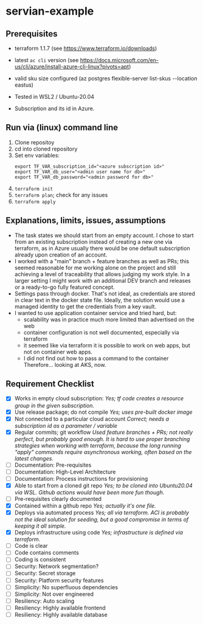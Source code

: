 # servian-example

## Prerequisites

* terraform 1.1.7 (see https://www.terraform.io/downloads)
* latest `ac cli` version (see https://docs.microsoft.com/en-us/cli/azure/install-azure-cli-linux?pivots=apt)
* valid sku size configured (az postgres flexible-server list-skus --location eastus)

* Tested in WSL2 / Ubuntu-20.04
* Subscription and its id in Azure.


## Run via (linux) command line

1. Clone repositoy
1. cd into cloned repository
1. Set env variables:
   ```
   export TF_VAR_subscription_id="<azure subscription id>"
   export TF_VAR_db_user="<admin user name for db>"
   export TF_VAR_db_password="<admin password for db>"
   ```
1. `terraform init`
1. `terraform plan`; check for any issues
1. `terraform apply`



## Explanations, limits, issues, assumptions

* The task states we should start from an empty account. I chose to start from an existing subscription instead of creating a new one via terraform, as in Azure usually there would be one default subscription already upon creation of an account.
* I worked with a "main" branch + feature branches as well as PRs; this seemed reasonable for me working alone on the project and still achieving a level of traceability that allows judging my work style. In a larger setting I might work with an additional DEV branch and releases or a ready-to-go fully featured concept.
* Settings pass through docker. That's not ideal, as credentials are stored in clear text in the docker state file. Ideally, the solution would use a managed identity to get the credentials from a key vault.
* I wanted to use application container service and tried hard, but:
  * scalability was in practice much more limited than advertised on the web
  * container configuration is not well documented, especially via terraform
  * it seemed like via terraform it is possible to work on web apps, but not on container web apps.
  * I did not find out how to pass a command to the container
  Therefore... looking at AKS, now.



## Requirement Checklist

- [x] Works in empty cloud subscription: _Yes; tf code creates a resource group in the given subscription._
- [x] Use release package; do not compile _Yes; uses pre-built docker image_
- [x] Not connected to a particular cloud account _Correct; needs a subscription id as a parameter / variable_
- [x] Regular commits; git workflow _Used feature branches + PRs; not really perfect, but probably good enough. It is hard to use proper branching strategies when working with terraform, because the long running "apply" commands require asynchronous working, often based on the latest changes._
- [ ] Documentation: Pre-requisites
- [ ] Documentation: High-Level Architecture
- [ ] Documentation: Process instructions for provisioning
- [x] Able to start from a cloned git repo _Yes; to be cloned into Ubuntu20.04 via WSL. Github actions would have been more fun though._
- [ ] Pre-requisites clearly documented
- [x] Contained within a github repo _Yes; actually it's one file._
- [x] Deploys via automated process _Yes; all via terraform. ACI is probably not the ideal solution for seeding, but a good compromise in terms of keeping it all simple._
- [x] Deploys infrastructure using code _Yes; infrastructure is defined via terraform._
- [ ] Code is clear
- [ ] Code contains comments
- [ ] Coding is consistent
- [ ] Security: Network segmentation?
- [ ] Security: Secret storage
- [ ] Security: Platform security features
- [ ] Simplicity: No superfluous dependencies
- [ ] Simplicity: Not over engineered
- [ ] Resiliency: Auto scaling
- [ ] Resiliency: Highly available frontend
- [ ] Resiliency: Highly available database
